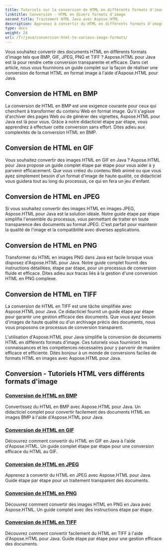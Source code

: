 ```yaml
---
title: Tutoriels sur la conversion de HTML en différents formats d'image
linktitle: Conversion - HTML en divers formats d'image
second_title: Traitement HTML Java avec Aspose.HTML
description: Apprenez à convertir du HTML en différents formats d'image tels que BMP, GIF, JPEG, PNG et TIFF à l'aide d'Aspose.HTML pour Java. Ce didacticiel complet couvre le traitement efficace des documents.
type: docs
weight: 24
url: /fr/java/conversion-html-to-various-image-formats/
---
```


Vous souhaitez convertir des documents HTML en différents formats d'image tels que BMP, GIF, JPEG, PNG et TIFF ? Aspose.HTML pour Java est là pour rendre cette conversion transparente et efficace. Dans cet article, nous vous fournirons un guide complet sur la façon de réaliser une conversion de format HTML en format image à l'aide d'Aspose.HTML pour Java. 

## Conversion de HTML en BMP

La conversion de HTML en BMP est une exigence courante pour ceux qui cherchent à transformer du contenu Web en format image. Qu'il s'agisse d'archiver des pages Web ou de générer des vignettes, Aspose.HTML pour Java est là pour vous. Grâce à notre didacticiel étape par étape, vous apprendrez à effectuer cette conversion sans effort. Dites adieu aux complexités de la conversion HTML en BMP.

## Conversion de HTML en GIF

Vous souhaitez convertir des images HTML en GIF en Java ? Aspose.HTML pour Java propose un guide complet étape par étape pour vous aider à y parvenir efficacement. Que vous créiez du contenu Web animé ou que vous ayez simplement besoin d'un format d'image de haute qualité, ce didacticiel vous guidera tout au long du processus, ce qui en fera un jeu d'enfant.

## Conversion de HTML en JPEG

Si vous souhaitez convertir des images HTML en images JPEG, Aspose.HTML pour Java est la solution idéale. Notre guide étape par étape simplifie l'ensemble du processus, vous permettant de traiter en toute transparence des documents au format JPEG. C'est parfait pour maintenir la qualité de l'image et la compatibilité avec diverses applications.

## Conversion de HTML en PNG

Transformer du HTML en images PNG dans Java est facile lorsque vous disposez d'Aspose.HTML pour Java. Notre guide complet fournit des instructions détaillées, étape par étape, pour un processus de conversion fluide et efficace. Dites adieu aux tracas liés à la gestion d'une conversion HTML en PNG complexe.

## Conversion de HTML en TIFF

La conversion de HTML en TIFF est une tâche simplifiée avec Aspose.HTML pour Java. Ce didacticiel fournit un guide étape par étape pour garantir une gestion efficace des documents. Que vous ayez besoin d'images de haute qualité ou d'un archivage précis des documents, nous vous proposons ce processus de conversion transparent.

L'utilisation d'Aspose.HTML pour Java simplifie la conversion de documents HTML en différents formats d'image. Ces tutoriels vous fourniront les connaissances et les compétences nécessaires pour y parvenir de manière efficace et efficiente. Dites bonjour à un monde de conversions faciles de formats HTML en images avec Aspose.HTML pour Java.

## Conversion - Tutoriels HTML vers différents formats d'image
### [Conversion de HTML en BMP](./convert-html-to-bmp/)
Convertissez du HTML en BMP avec Aspose.HTML pour Java. Un didacticiel complet pour convertir facilement des documents HTML en images BMP à l'aide d'Aspose.HTML pour Java.
### [Conversion de HTML en GIF](./convert-html-to-gif/)
Découvrez comment convertir du HTML en GIF en Java à l'aide d'Aspose.HTML. Un guide complet étape par étape pour une conversion efficace du HTML au GIF.
### [Conversion de HTML en JPEG](./convert-html-to-jpeg/)
Apprenez à convertir du HTML en JPEG avec Aspose.HTML pour Java. Guide étape par étape pour un traitement transparent des documents.
### [Conversion de HTML en PNG](./convert-html-to-png/)
Découvrez comment convertir des images HTML en PNG en Java avec Aspose.HTML. Un guide complet avec des instructions étape par étape.
### [Conversion de HTML en TIFF](./convert-html-to-tiff/)
Découvrez comment convertir facilement du HTML en TIFF à l'aide d'Aspose.HTML pour Java. Guide étape par étape pour une gestion efficace des documents.